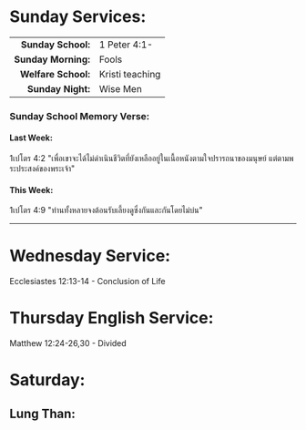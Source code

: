 # Sunday Services:

| | |
| --:|:-- |
| **Sunday School:**  |	1 Peter 4:1-
| **Sunday Morning:** |	Fools
| **Welfare School:** |	Kristi teaching
| **Sunday Night:**   | Wise Men

### Sunday School Memory Verse:
#### Last Week: 
1เปโตร 4:2 "เพื่อเขาจะได้ไม่ดำเนินชีวิตที่ยังเหลืออยู่ในเนื้อหนังตามใจปรารถนาของมนุษย์ แต่ตามพระประสงค์ของพระเจ้า"

#### This Week:
1เปโตร 4:9 "ท่านทั้งหลายจงต้อนรับเลี้ยงดูซึ่งกันและกันโดยไม่บ่น"

---
# Wednesday Service:
Ecclesiastes 12:13-14 - Conclusion of Life

# Thursday English Service:
Matthew 12:24-26,30 - Divided

# Saturday:

## Lung Than: